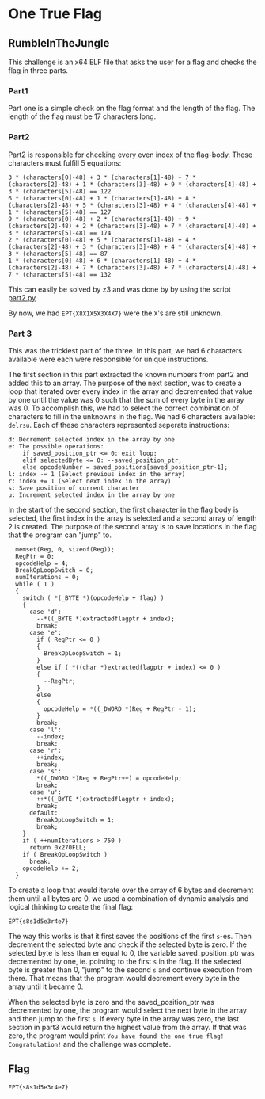 # One True Flag 
## RumbleInTheJungle

This challenge is an x64 ELF file that asks the user for a flag and checks the flag in three parts.

### Part1

Part one is a simple check on the flag format and the length of the flag. 
The length of the flag must be 17 characters long. 

### Part2

Part2 is responsible for checking every even index of the flag-body. These characters must fulfill 5 equations:

```
3 * (characters[0]-48) + 3 * (characters[1]-48) + 7 * (characters[2]-48) + 1 * (characters[3]-48) + 9 * (characters[4]-48) + 3 * (characters[5]-48) == 122
6 * (characters[0]-48) + 1 * (characters[1]-48) + 8 * (characters[2]-48) + 5 * (characters[3]-48) + 4 * (characters[4]-48) + 1 * (characters[5]-48) == 127
9 * (characters[0]-48) + 2 * (characters[1]-48) + 9 * (characters[2]-48) + 2 * (characters[3]-48) + 7 * (characters[4]-48) + 3 * (characters[5]-48) == 174
2 * (characters[0]-48) + 5 * (characters[1]-48) + 4 * (characters[2]-48) + 3 * (characters[3]-48) + 4 * (characters[4]-48) + 3 * (characters[5]-48) == 87
1 * (characters[0]-48) + 6 * (characters[1]-48) + 4 * (characters[2]-48) + 7 * (characters[3]-48) + 7 * (characters[4]-48) + 7 * (characters[5]-48) == 132
```

This can easily be solved by z3 and was done by by using the script [part2.py](part2.py)

By now, we had `EPT{X8X1X5X3X4X7}` were the `X`'s are still unknown.

### Part 3

This was the trickiest part of the three. In this part, we had 6 characters available were each were responsible for unique instructions. 

The first section in this part extracted the known numbers from part2 and added this to an array. The purpose of the next section, was to create a loop that iterated over every index in the array and decremented that value by one until the value was 0 such that the sum of every byte in the array was 0. To accomplish this, we had to select the correct combination of characters to fill in the unknowns in the flag. We had 6 characters available: `delrsu`. Each of these characters represented seperate instructions:

```
d: Decrement selected index in the array by one
e: The possible operations:
    if saved_position_ptr <= 0: exit loop;
    elif selectedByte <= 0: --saved_position_ptr;
    else opcodeNumber = saved_positions[saved_position_ptr-1];
l: index -= 1 (Select previous index in the array)
r: index += 1 (Select next index in the array)
s: Save position of current character
u: Increment selected index in the array by one
```

In the start of the second section, the first character in the flag body is selected, the first index in the array is selected and a second array of length 2 is created. The purpose of the second array is to save locations in the flag that the program can "jump" to.

```
  memset(Reg, 0, sizeof(Reg));
  RegPtr = 0;
  opcodeHelp = 4;
  BreakOpLoopSwitch = 0;
  numIterations = 0;
  while ( 1 )
  {
    switch ( *(_BYTE *)(opcodeHelp + flag) )
    {
      case 'd':
        --*((_BYTE *)extractedflagptr + index);
        break;
      case 'e':
        if ( RegPtr <= 0 )
        {
          BreakOpLoopSwitch = 1;
        }
        else if ( *((char *)extractedflagptr + index) <= 0 )
        {
          --RegPtr;
        }
        else
        {
          opcodeHelp = *((_DWORD *)Reg + RegPtr - 1);
        }
        break;
      case 'l':
        --index;
        break;
      case 'r':
        ++index;
        break;
      case 's':
        *((_DWORD *)Reg + RegPtr++) = opcodeHelp;
        break;
      case 'u':
        ++*((_BYTE *)extractedflagptr + index);
        break;
      default:
        BreakOpLoopSwitch = 1;
        break;
    }
    if ( ++numIterations > 750 )
      return 0x270FLL;
    if ( BreakOpLoopSwitch )
      break;
    opcodeHelp += 2;
  }
```

To create a loop that would iterate over the array of 6 bytes and decrement them until all bytes are 0, we used a combination of dynamic analysis and logical thinking to create the final flag:

`EPT{s8s1d5e3r4e7}`

The way this works is that it first saves the positions of the first `s`-es. Then decrement the selected byte and check if the selected byte is zero. If the selected byte is less than er equal to 0, the variable saved_position_ptr was decremented by one, ie. pointing to the first `s` in the flag. If the selected byte is greater than 0, "jump" to the second `s` and continue execution from there. That means that the program would decrement every byte in the array until it became 0. 

When the selected byte is zero and the saved_position_ptr was decremented by one, the program would select the next byte in the array and then jump to the first `s`. If every byte in the array was zero, the last section in part3 would return the highest value from the array. If that was zero, the program would print `You have found the one true flag! Congratulation!` and the challenge was complete. 

## Flag
`EPT{s8s1d5e3r4e7}`

